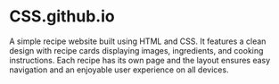 # CSS.github.io
A simple recipe website built using HTML and CSS. It features a clean design with recipe cards displaying images, ingredients, and cooking instructions. Each recipe has its own page and the layout ensures easy navigation and an enjoyable user experience on all devices.
